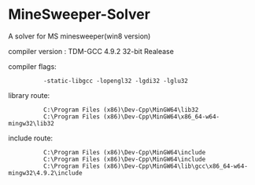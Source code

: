 # MineSweeper-Solver
A solver for MS minesweeper(win8 version)

compiler version : TDM-GCC 4.9.2 32-bit Realease

compiler flags: 

              -static-libgcc -lopengl32 -lgdi32 -lglu32

library route:

              C:\Program Files (x86)\Dev-Cpp\MinGW64\lib32
              C:\Program Files (x86)\Dev-Cpp\MinGW64\x86_64-w64-mingw32\lib32
include route:

              C:\Program Files (x86)\Dev-Cpp\MinGW64\include
              C:\Program Files (x86)\Dev-Cpp\MinGW64\include
              C:\Program Files (x86)\Dev-Cpp\MinGW64\lib\gcc\x86_64-w64-mingw32\4.9.2\include

